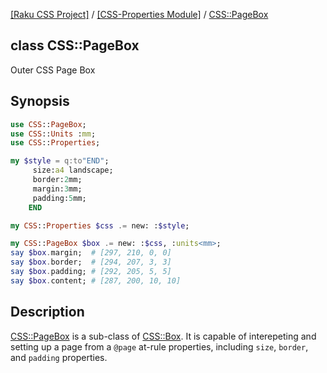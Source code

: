 [[Raku CSS Project]](https://css-raku.github.io)
 / [[CSS-Properties Module]](https://css-raku.github.io/CSS-Properties-raku)
 / [CSS::PageBox](https://css-raku.github.io/CSS-Properties-raku/CSS/PageBox)

class CSS::PageBox
------------------

Outer CSS Page Box

Synopsis
--------

```raku
use CSS::PageBox;
use CSS::Units :mm;
use CSS::Properties;

my $style = q:to"END";
     size:a4 landscape;
     border:2mm;
     margin:3mm;
     padding:5mm;
    END

my CSS::Properties $css .= new: :$style;

my CSS::PageBox $box .= new: :$css, :units<mm>;
say $box.margin;  # [297, 210, 0, 0]
say $box.border;  # [294, 207, 3, 3]
say $box.padding; # [292, 205, 5, 5]
say $box.content; # [287, 200, 10, 10]
```

Description
-----------

[CSS::PageBox](https://css-raku.github.io/CSS-Properties-raku/CSS/PageBox) is a sub-class of [CSS::Box](https://css-raku.github.io/CSS-Properties-raku/CSS/Box). It is capable of interepeting and setting up a page from a `@page` at-rule properties, including `size`, `border`, and `padding` properties.

